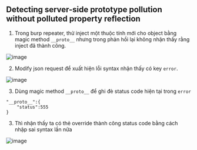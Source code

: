 ## Detecting server-side prototype pollution without polluted property reflection

1. Trong burp repeater, thử inject một thuộc tính mới cho object bằng magic method ``__proto__`` nhưng trong phản hồi lại không nhận thấy rằng inject đã thành công.

![image](https://user-images.githubusercontent.com/80744099/231974502-943bbf69-5a31-45d0-a23f-d0c9ee24200d.png)

2. Modify json request để xuất hiện lỗi syntax nhận thấy có key ``error``. 

![image](https://user-images.githubusercontent.com/80744099/231975689-e7484b68-2a8e-4c42-b176-160e9815e320.png)

3. Dùng magic method ``__proto__`` để ghi đè status code hiện tại trong `error`

```
"__proto__":{
	"status":555
}
```

3. Thì nhận thấy ta có thẻ override thành công status code bằng cách nhập sai syntax lần nữa

![image](https://user-images.githubusercontent.com/80744099/231976012-8956ab50-7206-4f44-b470-f73a9b1a1b35.png)
